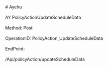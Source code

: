 <br>#     Ayehu</br>
<br>AY PolicyActionUpdateScheduleData</br>
<br>Method: Post</br>
<br>OperationID: PolicyAction_UpdateScheduleData</br>
<br>EndPoint:</br>
<br>/Api/policyAction/updateScheduleData</br>
